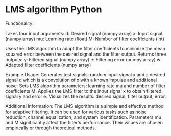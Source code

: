 # LMS algorithm Python

Functionality:

Takes four input arguments:
  d: Desired signal (numpy array)
  x: Input signal (numpy array)
  mu: Learning rate (float)
  M: Number of filter coefficients (int)

Uses the LMS algorithm to adapt the filter coefficients to minimize the mean squared error between the desired signal and the filter output.
Returns three outputs:
  y: Filtered signal (numpy array)
  e: Filtering error (numpy array)
  w: Adapted filter coefficients (numpy array)

Example Usage:
  Generates test signals: random input signal x and a desired signal d which is a convolution of x with a known impulse and additional noise.
  Sets LMS algorithm parameters: learning rate mu and number of filter coefficients M.
  Applies the LMS filter to the input signal x to obtain filtered signal y and error e.
  Visualizes the results: desired signal, filter output, error.

Additional Information:
  The LMS algorithm is a simple and effective method for adaptive filtering.
  It can be used for various tasks such as noise reduction, channel equalization, and system identification.
  Parameters mu and M significantly affect the filter's performance. Their values are chosen empirically or through theoretical methods.
